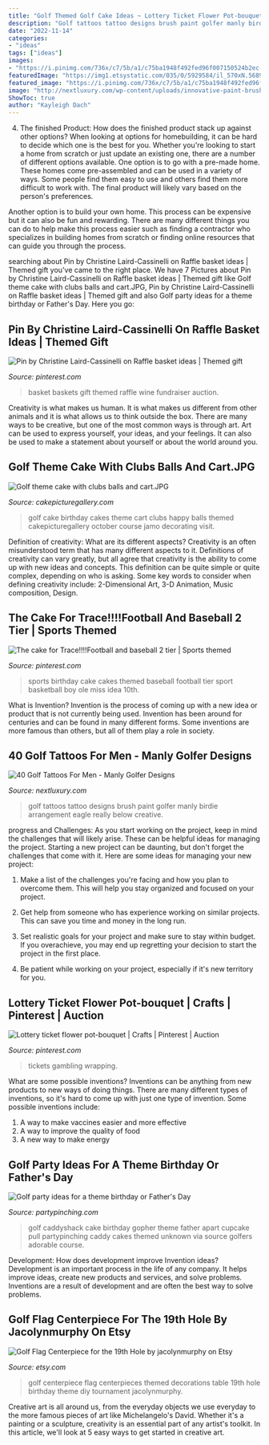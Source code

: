 ```yaml
---
title: "Golf Themed Golf Cake Ideas ~ Lottery Ticket Flower Pot-bouquet"
description: "Golf tattoos tattoo designs brush paint golfer manly birdie arrangement eagle really below creative"
date: "2022-11-14"
categories:
- "ideas"
tags: ["ideas"]
images:
- "https://i.pinimg.com/736x/c7/5b/a1/c75ba1948f492fed96f007150524b2ec--basket-ideas.jpg"
featuredImage: "https://img1.etsystatic.com/035/0/5929584/il_570xN.568926829_rg4h.jpg"
featured_image: "https://i.pinimg.com/736x/c7/5b/a1/c75ba1948f492fed96f007150524b2ec--basket-ideas.jpg"
image: "http://nextluxury.com/wp-content/uploads/innovative-paint-brush-and-golfball-tattoo-male-forearms.jpg"
ShowToc: true
author: "Kayleigh Dach"
---
```



4. The finished Product: How does the finished product stack up against other options?
When looking at options for homebuilding, it can be hard to decide which one is the best for you. Whether you're looking to start a home from scratch or just update an existing one, there are a number of different options available. 
One option is to go with a pre-made home. These homes come pre-assembled and can be used in a variety of ways. Some people find them easy to use and others find them more difficult to work with. The final product will likely vary based on the person's preferences. 

Another option is to build your own home. This process can be expensive but it can also be fun and rewarding. There are many different things you can do to help make this process easier such as finding a contractor who specializes in building homes from scratch or finding online resources that can guide you through the process.

	

		
searching about Pin by Christine Laird-Cassinelli on Raffle basket ideas | Themed gift you've came to the right place. We have 7 Pictures about Pin by Christine Laird-Cassinelli on Raffle basket ideas | Themed gift like Golf theme cake with clubs balls and cart.JPG, Pin by Christine Laird-Cassinelli on Raffle basket ideas | Themed gift and also Golf party ideas for a theme birthday or Father&#039;s Day. Here you go:
		
    
## Pin By Christine Laird-Cassinelli On Raffle Basket Ideas | Themed Gift

<img loading=lazy src="https://i.pinimg.com/736x/c7/5b/a1/c75ba1948f492fed96f007150524b2ec--basket-ideas.jpg" onerror="this.onerror=null;this.src='https://tse1.mm.bing.net/th?id=OIP.i9-1K7w4pp3CUkxMmHMJDwHaJ4&amp;pid=15.1';" alt="Pin by Christine Laird-Cassinelli on Raffle basket ideas | Themed gift">

_Source: pinterest.com_

>basket baskets gift themed raffle wine fundraiser auction. 

	

Creativity is what makes us human. It is what makes us different from other animals and it is what allows us to think outside the box. There are many ways to be creative, but one of the most common ways is through art. Art can be used to express yourself, your ideas, and your feelings. It can also be used to make a statement about yourself or about the world around you.

    
## Golf Theme Cake With Clubs Balls And Cart.JPG

<img loading=lazy src="http://www.cakepicturegallery.com/main.php?g2_view=core.DownloadItem&amp;g2_itemId=30973&amp;g2_serialNumber=1" onerror="this.onerror=null;this.src='https://tse3.mm.bing.net/th?id=OIP.ZwQBOORRiNFeGFyRq7Cr8AHaFJ&amp;pid=15.1';" alt="Golf theme cake with clubs balls and cart.JPG">

_Source: cakepicturegallery.com_

>golf cake birthday cakes theme cart clubs happy balls themed cakepicturegallery october course jamo decorating visit. 

	

Definition of creativity: What are its different aspects?
Creativity is an often misunderstood term that has many different aspects to it. Definitions of creativity can vary greatly, but all agree that creativity is the ability to come up with new ideas and concepts. This definition can be quite simple or quite complex, depending on who is asking. Some key words to consider when defining creativity include: 2-Dimensional Art, 3-D Animation, Music composition, Design.

    
## The Cake For Trace!!!!Football And Baseball 2 Tier | Sports Themed

<img loading=lazy src="https://i.pinimg.com/736x/39/76/43/39764346407f1bd36355b054ea602cd7--sports-birthday-sports-party.jpg" onerror="this.onerror=null;this.src='https://tse2.mm.bing.net/th?id=OIP.vxYCYLhBa5riMvJsSqA6mgHaJ3&amp;pid=15.1';" alt="The cake for Trace!!!!Football and baseball 2 tier | Sports themed">

_Source: pinterest.com_

>sports birthday cake cakes themed baseball football tier sport basketball boy ole miss idea 10th. 

	

What is Invention?
Invention is the process of coming up with a new idea or product that is not currently being used. Invention has been around for centuries and can be found in many different forms. Some inventions are more famous than others, but all of them play a role in society.

    
## 40 Golf Tattoos For Men - Manly Golfer Designs

<img loading=lazy src="http://nextluxury.com/wp-content/uploads/innovative-paint-brush-and-golfball-tattoo-male-forearms.jpg" onerror="this.onerror=null;this.src='https://tse1.mm.bing.net/th?id=OIP.d2zVi0iOicNd9eRmbfrheQHaHa&amp;pid=15.1';" alt="40 Golf Tattoos For Men - Manly Golfer Designs">

_Source: nextluxury.com_

>golf tattoos tattoo designs brush paint golfer manly birdie arrangement eagle really below creative. 

	

progress and Challenges: As you start working on the project, keep in mind the challenges that will likely arise. These can be helpful ideas for managing the project.
Starting a new project can be daunting, but don't forget the challenges that come with it. Here are some ideas for managing your new project:
1. Make a list of the challenges you're facing and how you plan to overcome them. This will help you stay organized and focused on your project.

2. Get help from someone who has experience working on similar projects. This can save you time and money in the long run.

3. Set realistic goals for your project and make sure to stay within budget. If you overachieve, you may end up regretting your decision to start the project in the first place.

4. Be patient while working on your project, especially if it's new territory for you.

    
## Lottery Ticket Flower Pot-bouquet | Crafts | Pinterest | Auction

<img loading=lazy src="https://s-media-cache-ak0.pinimg.com/736x/a0/b5/83/a0b58383eb9f98e8a84e755d977c24a2.jpg" onerror="this.onerror=null;this.src='https://tse4.mm.bing.net/th?id=OIP.qLz35pxwOf7cElbDYm06iQHaJ6&amp;pid=15.1';" alt="Lottery ticket flower pot-bouquet | Crafts | Pinterest | Auction">

_Source: pinterest.com_

>tickets gambling wrapping. 

	

What are some possible inventions?
Inventions can be anything from new products to new ways of doing things. There are many different types of inventions, so it's hard to come up with just one type of invention. Some possible inventions include:
1. A way to make vaccines easier and more effective
2. A way to improve the quality of food
3. A new way to make energy

    
## Golf Party Ideas For A Theme Birthday Or Father&#039;s Day

<img loading=lazy src="https://partypinching.com/wp-content/uploads/2018/05/caddy.jpg" onerror="this.onerror=null;this.src='https://tse4.mm.bing.net/th?id=OIP.lfQha9SIjD-fRxKYfpuZXQHaJ4&amp;pid=15.1';" alt="Golf party ideas for a theme birthday or Father&#039;s Day">

_Source: partypinching.com_

>golf caddyshack cake birthday gopher theme father apart cupcake pull partypinching caddy cakes themed unknown via source golfers adorable course. 

	

Development: How does development improve Invention ideas?
Development is an important process in the life of any company. It helps improve ideas, create new products and services, and solve problems. Inventions are a result of development and are often the best way to solve problems.

    
## Golf Flag Centerpiece For The 19th Hole By Jacolynmurphy On Etsy

<img loading=lazy src="https://img1.etsystatic.com/035/0/5929584/il_570xN.568926829_rg4h.jpg" onerror="this.onerror=null;this.src='https://tse3.mm.bing.net/th?id=OIP.m4PJL_Jzwjm_SDZFtpd5cgHaMF&amp;pid=15.1';" alt="Golf Flag Centerpiece for the 19th Hole by jacolynmurphy on Etsy">

_Source: etsy.com_

>golf centerpiece flag centerpieces themed decorations table 19th hole birthday theme diy tournament jacolynmurphy. 

	

Creative art is all around us, from the everyday objects we use everyday to the more famous pieces of art like Michelangelo's David. Whether it's a painting or a sculpture, creativity is an essential part of any artist's toolkit. In this article, we'll look at 5 easy ways to get started in creative art.

